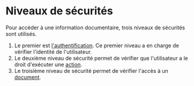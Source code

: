 # Niveaux de sécurités
 
Pour accéder à une information documentaire, trois niveaux de sécurités sont
utilisés. 

1.  Le premier est [l'authentification][authentification]. Ce premier
    niveau a en charge de vérifier l'identité de l'utilisateur.
1.  Le deuxième niveau de sécurité permet de vérifier que l'utilisateur a le droit
    d'exécuter une [action][actiondef].
1.  Le troisième niveau de sécurité permet de vérifier l'accès à un [document][document].




<!-- links -->
[authentification]: #core-ref:b482b82b-ebe2-46e4-8051-c6e83d11a2ae "Détail du mécanisme d'authentification"
[actiondef]:        #core-ref:7fcd8c91-b981-4ef6-b4b5-7975a17dbe73 "Définition d'une action"
[document]:         #core-ref:67929e29-abef-437c-88a3-7f43647c60ff "Définition d'un document"